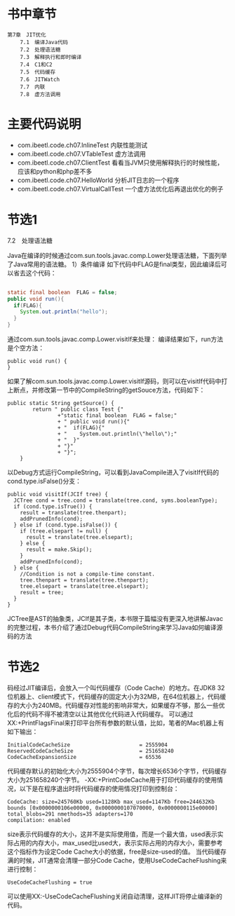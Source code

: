 
# 书中章节
```aidl	
第7章　JIT优化	
    7.1　编译Java代码	
    7.2　处理语法糖	
    7.3　解释执行和即时编译	
    7.4　C1和C2	
    7.5　代码缓存	
    7.6　JITWatch	
    7.7　内联	
    7.8　虚方法调用	

```

# 主要代码说明

* com.ibeetl.code.ch07.InlineTest  内联性能测试
* com.ibeetl.code.ch07.VTableTest  虚方法调用
* com.ibeetl.code.ch07.ClientTest  看看当JVM只使用解释执行的时候性能，应该和python和php差不多
* com.ibeetl.code.ch07.HelloWorld  分析JIT日志的一个程序
* com.ibeetl.code.ch07.VirtualCallTest  一个虚方法优化后再退出优化的例子


# 节选1

7.2　处理语法糖

Java在编译的时候通过com.sun.tools.javac.comp.Lower处理语法糖，下面列举了Java常用的语法糖。
1）条件编译
如下代码中FLAG是final类型，因此编译后可以省去这个代码：
```java

static final boolean  FLAG = false;
public void run(){
  if(FLAG){
    System.out.println("hello");
  }
}
```
通过com.sun.tools.javac.comp.Lower.visitIf来处理：
编译结果如下，run方法是个空方法：
```
public void run() {
}
```

如果了解com.sun.tools.javac.comp.Lower.visitIf源码，则可以在visitIf代码中打上断点，并修改第一节中的CompileString的getSouce方法，代码如下：
```
public static String getSource() {
        return " public class Test {"
                +"static final boolean  FLAG = false;" 
                + " public void run(){" 
                + "  if(FLAG){"
                + "    System.out.println(\"hello\");" 
                + "  }" 
                + "}"
                + "}";
    }
```
以Debug方式运行CompileString，可以看到JavaCompile进入了visitIf代码的cond.type.isFalse()分支：
```
public void visitIf(JCIf tree) {
  JCTree cond = tree.cond = translate(tree.cond, syms.booleanType);
  if (cond.type.isTrue()) {
    result = translate(tree.thenpart);
    addPrunedInfo(cond);
  } else if (cond.type.isFalse()) {
    if (tree.elsepart != null) {
      result = translate(tree.elsepart);
    } else {
      result = make.Skip();
    }
    addPrunedInfo(cond);
  } else {
    //Condition is not a compile-time constant.
    tree.thenpart = translate(tree.thenpart);
    tree.elsepart = translate(tree.elsepart);
    result = tree;
  }
}
```
JCTree是AST的抽象类，JCIf是其子类，本书限于篇幅没有更深入地讲解Javac的完整过程，本书介绍了通过Debug代码CompileString来学习Java如何编译源码的方法

# 节选2

码经过JIT编译后，会放入一个叫代码缓存（Code Cache）的地方。在JDK8 32位机器上、client模式下，代码缓存的固定大小为32MB，在64位机器上，代码缓存的大小为240MB。代码缓存对性能的影响非常大，如果缓存不够，那么一些优化后的代码不得不被清空以让其他优化代码进入代码缓存。
可以通过XX:+PrintFlagsFinal来打印平台所有参数的默认值，比如，笔者的Mac机器上有如下输出：
```
InitialCodeCacheSize                      = 2555904
ReservedCodeCacheSize                     = 251658240  
CodeCacheExpansionSize                    = 65536
```

代码缓存默认的初始化大小为2555904个字节，每次增长6536个字节，代码缓存大小为251658240个字节。
-XX:+PrintCodeCache用于打印代码缓存的使用情况，以下是在程序退出时将代码缓存的使用情况打印到控制台：
```
CodeCache: size=245760Kb used=1128Kb max_used=1147Kb free=244632Kb
bounds [0x0000000106e00000, 0x0000000107070000, 0x0000000115e00000]
total_blobs=291 nmethods=35 adapters=170
compilation: enabled
```
size表示代码缓存的大小，这并不是实际使用值，而是一个最大值，used表示实际占用的内存大小，max_used比used大，表示实际占用的内存大小，需要参考这个指标作为设定Code Cache大小的依据，free是size-used的值。
当代码缓存满的时候，JIT通常会清理一部分Code Cache，使用UseCodeCacheFlushing来进行控制：
```
UseCodeCacheFlushing = true
```
可以使用XX:-UseCodeCacheFlushing关闭自动清理，这样JIT将停止编译新的代码。
